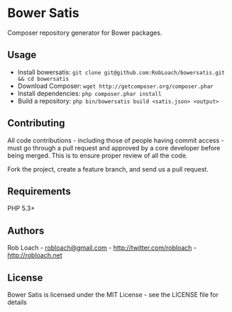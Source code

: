 Bower Satis
===========

Composer repository generator for Bower packages.

Usage
-----

- Install bowersatis: `git clone git@github.com:RobLoach/bowersatis.git && cd bowersatis`
- Download Composer: `wget http://getcomposer.org/composer.phar`
- Install dependencies: `php composer.phar install`
- Build a repository: `php bin/bowersatis build <satis.json> <output>`

Contributing
------------

All code contributions - including those of people having commit access -
must go through a pull request and approved by a core developer before being
merged. This is to ensure proper review of all the code.

Fork the project, create a feature branch, and send us a pull request.

Requirements
------------

PHP 5.3+

Authors
-------

Rob Loach - <robloach@gmail.com> - <http://twitter.com/robloach> - <http://robloach.net>

License
-------

Bower Satis is licensed under the MIT License - see the LICENSE file for details
